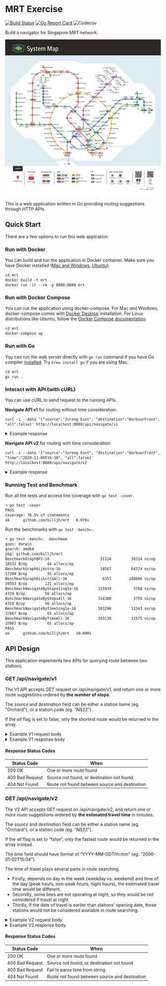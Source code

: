 # MRT Exercise

[![Build Status](https://travis-ci.org/billjh/mrt.svg?branch=main)](https://travis-ci.org/billjh/mrt)
[![Go Report Card](https://goreportcard.com/badge/github.com/billjh/mrt)](https://goreportcard.com/report/github.com/billjh/mrt)
![Codecov](https://img.shields.io/codecov/c/github/billjh/mrt)

Build a navigator for Singapore MRT network.

![mrt_map](./doc/images/mrt_sys_map_3.jpg)

This is a web application written in Go providing routing suggestions through HTTP APIs.

## Quick Start

There are a few options to run this web applcation.

### Run with Docker

You can build and run the application in Docker container. Make sure you have Docker installed ([Mac and Windows](https://www.docker.com/products/docker-desktop), [Ubuntu](https://docs.docker.com/engine/install/ubuntu/)).

```
cd mrt
docker build -t mrt .
docker run -it --rm -p 8080:8080 mrt
```

### Run with Docker Compose

You can run the application using docker-compose. For Mac and Windows, docker-compose comes with [Docker Desktop](https://www.docker.com/products/docker-desktop) installation. For Linux distributions like Ubuntu, follow the [Docker Compose documentation](https://docs.docker.com/compose/install/#install-compose-on-linux-systems).

```
cd mrt
docker-compose up
```

### Run with Go

You can run the web server directly with `go run` command if you have Go compiler [installed](https://golang.org/doc/install). Try `brew install go` if you are using Mac.

```
cd mrt
go run .
```

### Interact with API (with cURL)

You can use cURL to send request to the running APIs.

**Navigate API v1** for routing without time consideration:

```shell
curl -i --data '{"source":"Jurong East", "destination":"HarbourFront", "all":false}' http://localhost:8080/api/navigate/v1
```

<details>
<summary>Example response</summary>

```
HTTP/1.1 200 OK
Content-Type: application/json
Date: Sun, 08 Nov 2020 10:42:39 GMT
Content-Length: 612

[{"source":"Jurong East","destination":"HarbourFront","stations_travelled":10,"route":["EW24","EW23","EW22","EW21","EW20","EW19","EW18","EW17","EW16","NE3","NE1"],"instructions":["Take EW line from Jurong East to Clementi","Take EW line from Clementi to Dover","Take EW line from Dover to Buona Vista","Take EW line from Buona Vista to Commonwealth","Take EW line from Commonwealth to Queenstown","Take EW line from Queenstown to Redhill","Take EW line from Redhill to Tiong Bahru","Take EW line from Tiong Bahru to Outram Park","Change from EW line to NE line","Take NE line from Outram Park to HarbourFront"]}]
```
</details>

**Navigate API v2** for routing with time consideration:

```shell
curl -i --data '{"source":"Jurong East", "destination":"HarbourFront", "time":"2020-11-09T18:30", "all":false}' http://localhost:8080/api/navigate/v2
```

<details>
<summary>Example response</summary>

```
HTTP/1.1 200 OK
Content-Type: application/json
Date: Sun, 08 Nov 2020 10:42:53 GMT
Content-Length: 602

[{"source":"Jurong East","destination":"HarbourFront","minutes":107,"route":["EW24","EW23","EW22","EW21","EW20","EW19","EW18","EW17","EW16","NE3","NE1"],"instructions":["Take EW line from Jurong East to Clementi","Take EW line from Clementi to Dover","Take EW line from Dover to Buona Vista","Take EW line from Buona Vista to Commonwealth","Take EW line from Commonwealth to Queenstown","Take EW line from Queenstown to Redhill","Take EW line from Redhill to Tiong Bahru","Take EW line from Tiong Bahru to Outram Park","Change from EW line to NE line","Take NE line from Outram Park to HarbourFront"]}]
```
</details>


### Running Test and Benchmark

Run all the tests and access line coverage with `go test -cover`.

```
➜ go test -cover
PASS
coverage: 76.5% of statements
ok  	github.com/billjh/mrt	0.076s
```

Run the benchmarks with `go test -bench=.`.

```
➜ go test -bench=. -benchmem
goos: darwin
goarch: amd64
pkg: github.com/billjh/mrt
BenchmarkGraphBFS-16                 	   31124	     38314 ns/op	   18532 B/op	      44 allocs/op
BenchmarkGraphDijkstra-16            	   18567	     64374 ns/op	   17399 B/op	      35 allocs/op
BenchmarkGraphDijkstraAll-16         	    6351	    180006 ns/op	   39593 B/op	     121 allocs/op
BenchmarkNavigateByStopsSingle-16    	  315939	      3768 ns/op	    4319 B/op	      56 allocs/op
BenchmarkNavigateByStopsAll-16       	  314380	      3758 ns/op	    4319 B/op	      56 allocs/op
BenchmarkNavigateByTimeSingle-16     	  103298	     11543 ns/op	   37067 B/op	      65 allocs/op
BenchmarkNavigateByTimeAll-16        	  103138	     11575 ns/op	   37067 B/op	      65 allocs/op
PASS
ok  	github.com/billjh/mrt	10.090s
```

## API Design

This application implements two APIs for querying route between two stations.

### GET /api/navigate/v1

The V1 API accepts GET request on /api/navigate/v1, and return one or more route suggestions ordered by **the number of stops**.

The _source_ and _destination_ field can be either a station name (eg. "Orchard"), or a station code (eg. "NS22"). 

If the _all_ flag is set to false, only the shortest route would be returned in the array.

<details>
<summary>Example V1 request body</summary>

```javascript
{
    "source": "Jurong East",
    "destination": "HarbourFront",
    "all": true
}
```
</details>

<details>
<summary>Example V1 response body</summary>

```javascript
[
    {
        "source": "Jurong East",
        "destination": "HarbourFront",
        "stations_travelled": 10,
        "route": [
            "EW24",
            "EW23",
            "EW22",
            "EW21",
            "EW20",
            "EW19",
            "EW18",
            "EW17",
            "EW16",
            "NE3",
            "NE1"
        ],
        "instructions": [
            "Take EW line from Jurong East to Clementi",
            "Take EW line from Clementi to Dover",
            "Take EW line from Dover to Buona Vista",
            "Take EW line from Buona Vista to Commonwealth",
            "Take EW line from Commonwealth to Queenstown",
            "Take EW line from Queenstown to Redhill",
            "Take EW line from Redhill to Tiong Bahru",
            "Take EW line from Tiong Bahru to Outram Park",
            "Change from EW line to NE line",
            "Take NE line from Outram Park to HarbourFront"
        ]
    },
    {
        "source": "Jurong East",
        "destination": "HarbourFront",
        "stations_travelled": 11,
        "route": [
            "EW24",
            "EW23",
            "EW22",
            "EW21",
            "CC22",
            "CC23",
            "CC24",
            "CC25",
            "CC26",
            "CC27",
            "CC28",
            "CC29"
        ],
        "instructions": [
            "Take EW line from Jurong East to Clementi",
            "Take EW line from Clementi to Dover",
            "Take EW line from Dover to Buona Vista",
            "Change from EW line to CC line",
            "Take CC line from Buona Vista to one-north",
            "Take CC line from one-north to Kent Ridge",
            "Take CC line from Kent Ridge to Haw Par Villa",
            "Take CC line from Haw Par Villa to Pasir Panjang",
            "Take CC line from Pasir Panjang to Labrador Park",
            "Take CC line from Labrador Park to Telok Blangah",
            "Take CC line from Telok Blangah to HarbourFront"
        ]
    }
]
```
</details>

#### Response Status Codes

| Status Code     | When                                           |
|-----------------|------------------------------------------------|
| 200 OK          | One or more route found                        |
| 400 Bad Request | Source not found, or destination not found     |
| 404 Not Found   | Route not found between source and destination |

### GET /api/navigate/v2

The V2 API accepts GET request on /api/navigate/v2, and return one or more route suggestions ordered by **the estimated travel time** in minutes.

The _source_ and _destination_ field can be either a station name (eg. "Orchard"), or a station code (eg. "NS22"). 

If the _all_ flag is set to "false", only the fastest route would be returned in the array instead.

The _time_ field should have format of "YYYY-MM-DDThh:mm" (eg. "2006-01-02T15:04").

The time of travel plays several parts in route searching.
- Firstly, depends on day in the week (weekday vs. weekend) and time of the day (peak hours, non-peak hours, night hours), the estimiated travel time would be different. 
- Secondly, some lines are not operating at night, so they would be not considered if travel at night.
- Thirdly, if the date of travel is earlier than stations' opening date, those stations would not be considered available in route searching.

<details>
<summary>Example V2 request body</summary>

```javascript
{
    "source": "Jurong East",
    "destination": "HarbourFront",
    "time": "2020-10-09T18:30",
    "all": true
}
```
</details>

<details>
<summary>Example V2 response body</summary>

```javascript
[
    {
        "source": "Jurong East",
        "destination": "HarbourFront",
        "minutes": 107,
        "route": [
            "EW24",
            "EW23",
            "EW22",
            "EW21",
            "EW20",
            "EW19",
            "EW18",
            "EW17",
            "EW16",
            "NE3",
            "NE1"
        ],
        "instructions": [
            "Take EW line from Jurong East to Clementi",
            "Take EW line from Clementi to Dover",
            "Take EW line from Dover to Buona Vista",
            "Take EW line from Buona Vista to Commonwealth",
            "Take EW line from Commonwealth to Queenstown",
            "Take EW line from Queenstown to Redhill",
            "Take EW line from Redhill to Tiong Bahru",
            "Take EW line from Tiong Bahru to Outram Park",
            "Change from EW line to NE line",
            "Take NE line from Outram Park to HarbourFront"
        ]
    },
    {
        "source": "Jurong East",
        "destination": "HarbourFront",
        "minutes": 115,
        "route": [
            "EW24",
            "EW23",
            "EW22",
            "EW21",
            "CC22",
            "CC23",
            "CC24",
            "CC25",
            "CC26",
            "CC27",
            "CC28",
            "CC29"
        ],
        "instructions": [
            "Take EW line from Jurong East to Clementi",
            "Take EW line from Clementi to Dover",
            "Take EW line from Dover to Buona Vista",
            "Change from EW line to CC line",
            "Take CC line from Buona Vista to one-north",
            "Take CC line from one-north to Kent Ridge",
            "Take CC line from Kent Ridge to Haw Par Villa",
            "Take CC line from Haw Par Villa to Pasir Panjang",
            "Take CC line from Pasir Panjang to Labrador Park",
            "Take CC line from Labrador Park to Telok Blangah",
            "Take CC line from Telok Blangah to HarbourFront"
        ]
    }
]
```
</details>

#### Response Status Codes

| Status Code     | When                                           |
|-----------------|------------------------------------------------|
| 200 OK          | One or more route found                        |
| 400 Bad Request | Source not found, or destination not found     |
| 400 Bad Request | Fail to parse time from string                 |
| 404 Not Found   | Route not found between source and destination |
